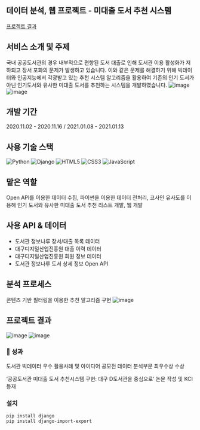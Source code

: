 ## 데이터 분석, 웹 프로젝트 - 미대출 도서 추천 시스템
[프로젝트 결과](http://choeunji.pythonanywhere.com/)

  
## 서비스 소개 및 주제
국내 공공도서관의 경우 내부적으로 편향된 도서 대출로 인해 도서관 이용 활성화가 저하되고 장서 포화의 문제가 발생하고 있습니다. 이와 같은 문제를 해결하기 위해 빅데이터와 인공지능에서 각광받고 있는 추천 시스템 알고리즘을 활용하여 기존의 인기 도서가 아닌 인기도서와 유사한 미대출 도서를 추천하는 시스템을 개발하였습니다.
![image](https://user-images.githubusercontent.com/48826021/148410413-8b5585a7-8276-44df-93c1-f95711ab2180.png)
![image](https://user-images.githubusercontent.com/48826021/148410467-214058ef-abd6-4971-a799-165928f316ca.png)

## 개발 기간
2020.11.02 - 2020.11.16 / 2021.01.08 - 2021.01.13
 
##  사용 기술 스택

![Python](https://img.shields.io/badge/python-3670A0?style=for-the-badge&logo=python&logoColor=ffdd54) ![Django](https://img.shields.io/badge/django-%23092E20.svg?style=for-the-badge&logo=django&logoColor=white) <img alt="HTML5" src="https://img.shields.io/badge/html5%20-%23E34F26.svg?&style=for-the-badge&logo=html5&logoColor=white"/> <img alt="CSS3" src="https://img.shields.io/badge/css3%20-%231572B6.svg?&style=for-the-badge&logo=css3&logoColor=white"/> <img alt="JavaScript" src="https://img.shields.io/badge/javascript%20-%23323330.svg?&style=for-the-badge&logo=javascript&logoColor=%23F7DF1E"/><br />

## 맡은 역할

Open API를 이용한 데이터 수집, 파이썬을 이용한 데이터 전처리, 코사인 유사도를 이용해 인기 도서와 유사한 미대출 도서 추천 리스트 개발, 웹 개발 


## 사용 API & 데이터

- 도서관 정보나루 장서/대출 목록 데이터
- 대구디지털산업진흥원 대출 이력 데이터
- 대구디지털산업진흥원 회원 정보 데이터
- 도서관 정보나루 도서 상세 정보 Open API

## 분석 프로세스
콘텐츠 기반 필터링을 이용한 추천 알고리즘 구현
![image](https://user-images.githubusercontent.com/48826021/148410482-2d0e0778-bc82-4132-a8f3-042f8c288721.png)

## 프로젝트 결과 
![image](https://user-images.githubusercontent.com/48826021/148410534-027cf129-34e4-469c-9eb1-3667f9faa05a.png)
![image](https://user-images.githubusercontent.com/48826021/148410559-03956605-092a-4ba8-bab5-5aac367cffcb.png)

### 🥇 성과

도서관 빅데이터 우수 활용사례 및 아이디어 공모전 데이터 분석부문 최우수상 수상

‘공공도서관 미대출 도서 추천시스템 구현: 대구 D도서관을 중심으로’ 논문 작성 및 KCI 등재

### 설치
```
pip install django
pip install django-import-export
```

